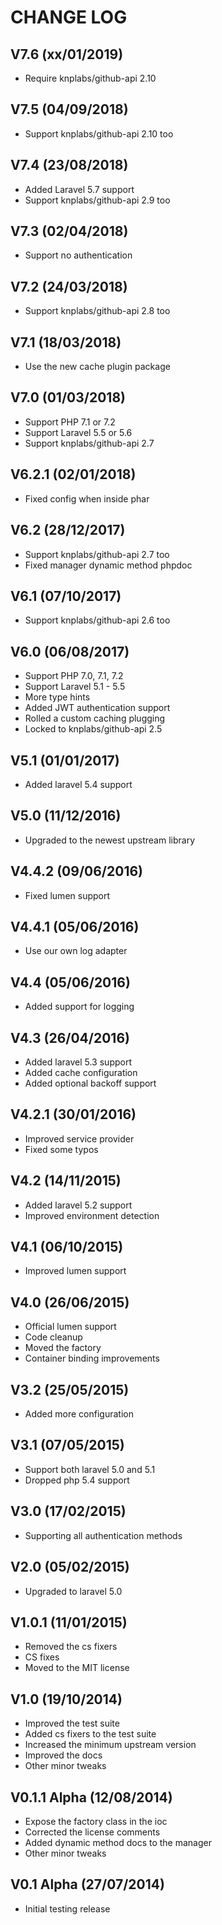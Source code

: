 CHANGE LOG
==========


## V7.6 (xx/01/2019)

* Require knplabs/github-api 2.10


## V7.5 (04/09/2018)

* Support knplabs/github-api 2.10 too


## V7.4 (23/08/2018)

* Added Laravel 5.7 support
* Support knplabs/github-api 2.9 too


## V7.3 (02/04/2018)

* Support no authentication


## V7.2 (24/03/2018)

* Support knplabs/github-api 2.8 too


## V7.1 (18/03/2018)

* Use the new cache plugin package


## V7.0 (01/03/2018)

* Support PHP 7.1 or 7.2
* Support Laravel 5.5 or 5.6
* Support knplabs/github-api 2.7


## V6.2.1 (02/01/2018)

* Fixed config when inside phar


## V6.2 (28/12/2017)

* Support knplabs/github-api 2.7 too
* Fixed manager dynamic method phpdoc


## V6.1 (07/10/2017)

* Support knplabs/github-api 2.6 too


## V6.0 (06/08/2017)

* Support PHP 7.0, 7.1, 7.2
* Support Laravel 5.1 - 5.5
* More type hints
* Added JWT authentication support
* Rolled a custom caching plugging
* Locked to knplabs/github-api 2.5


## V5.1 (01/01/2017)

* Added laravel 5.4 support


## V5.0 (11/12/2016)

* Upgraded to the newest upstream library


## V4.4.2 (09/06/2016)

* Fixed lumen support


## V4.4.1 (05/06/2016)

* Use our own log adapter


## V4.4 (05/06/2016)

* Added support for logging


## V4.3 (26/04/2016)

* Added laravel 5.3 support
* Added cache configuration
* Added optional backoff support


## V4.2.1 (30/01/2016)

* Improved service provider
* Fixed some typos


## V4.2 (14/11/2015)

* Added laravel 5.2 support
* Improved environment detection


## V4.1 (06/10/2015)

* Improved lumen support


## V4.0 (26/06/2015)

* Official lumen support
* Code cleanup
* Moved the factory
* Container binding improvements


## V3.2 (25/05/2015)

* Added more configuration


## V3.1 (07/05/2015)

* Support both laravel 5.0 and 5.1
* Dropped php 5.4 support


## V3.0 (17/02/2015)

* Supporting all authentication methods


## V2.0 (05/02/2015)

* Upgraded to laravel 5.0


## V1.0.1 (11/01/2015)

* Removed the cs fixers
* CS fixes
* Moved to the MIT license


## V1.0 (19/10/2014)

* Improved the test suite
* Added cs fixers to the test suite
* Increased the minimum upstream version
* Improved the docs
* Other minor tweaks


## V0.1.1 Alpha (12/08/2014)

* Expose the factory class in the ioc
* Corrected the license comments
* Added dynamic method docs to the manager
* Other minor tweaks


## V0.1 Alpha (27/07/2014)

* Initial testing release
